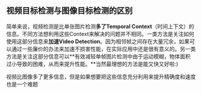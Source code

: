 ## 视频目标检测与图像目标检测的区别

简单来说，视频检测是比单张图片检测**多了Temporal Context**（时间上下文）的信息。不同方法想利用这些Context来解决的问题并不相同。一类方法是关注如何使用这部分信息来**加速Video Detection**。因为相邻帧之间存在大量冗余，如果可以通过一些廉价的办法来加速不损害性能，在实际应用中还是很有意义的。另一类方法是关注这部分信息可以**有效减轻单帧图片检测中由于运动模糊，物体面积过小导致的困难，从而来提升性能。**当然最理想的方法是能又快又好啦:)



视频比图像多了更多信息，但是如果想要把这些信息充分利用来提升精确度和速度也是一个难题